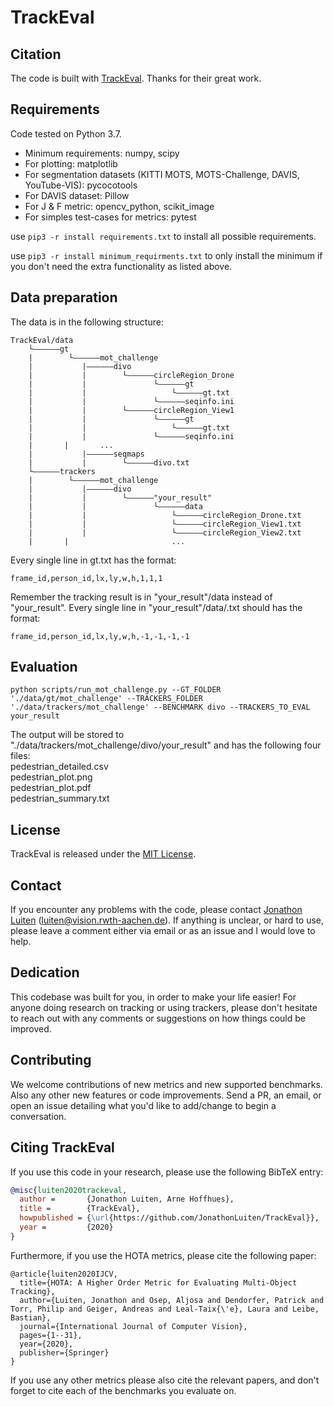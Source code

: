 
# TrackEval

## Citation
The code is built with [TrackEval](https://github.com/JonathonLuiten/TrackEval). Thanks for their great work.

## Requirements
 Code tested on Python 3.7.
 
 - Minimum requirements: numpy, scipy
 - For plotting: matplotlib
 - For segmentation datasets (KITTI MOTS, MOTS-Challenge, DAVIS, YouTube-VIS): pycocotools
 - For DAVIS dataset: Pillow
 - For J & F metric: opencv_python, scikit_image
 - For simples test-cases for metrics: pytest

use ```pip3 -r install requirements.txt``` to install all possible requirements.

use ```pip3 -r install minimum_requirments.txt``` to only install the minimum if you don't need the extra functionality as listed above.

## Data preparation
The data is in the following structure:
```
TrackEval/data
    └——————gt
    |        └——————mot_challenge
    |           |——————divo
    |           |        └——————circleRegion_Drone
    |           |        		└——————gt
    |           |        			└——————gt.txt
    |           |        		└——————seqinfo.ini
    |           |        └——————circleRegion_View1
    |           |        		└——————gt
    |           |        			└——————gt.txt
    |           |        		└——————seqinfo.ini
    |		|		...
    |           |——————seqmaps
    |           |        └——————divo.txt
    └——————trackers
    |        └——————mot_challenge
    |           |——————divo
    |           |        └——————"your_result"
    |           |        		└——————data
    |           |        			└——————circleRegion_Drone.txt
    |           |        			└——————circleRegion_View1.txt
    |           |        			└——————circleRegion_View2.txt
    |      	|					    ...
```
Every single line in gt.txt has the format:
```
frame_id,person_id,lx,ly,w,h,1,1,1
```
Remember the tracking result is in "your_result"/data instead of "your_result".
Every single line in "your_result"/data/.txt should has the format:
```
frame_id,person_id,lx,ly,w,h,-1,-1,-1,-1
```


## Evaluation				
```
python scripts/run_mot_challenge.py --GT_FOLDER './data/gt/mot_challenge' --TRACKERS_FOLDER './data/trackers/mot_challenge' --BENCHMARK divo --TRACKERS_TO_EVAL your_result
```
The output will be stored to "./data/trackers/mot_challenge/divo/your_result" and has the following four files: <br>
pedestrian_detailed.csv <br>
pedestrian_plot.png <br>
pedestrian_plot.pdf <br>
pedestrian_summary.txt <br>

## License

TrackEval is released under the [MIT License](LICENSE).

## Contact

If you encounter any problems with the code, please contact [Jonathon Luiten](https://www.vision.rwth-aachen.de/person/216/) ([luiten@vision.rwth-aachen.de](mailto:luiten@vision.rwth-aachen.de)).
If anything is unclear, or hard to use, please leave a comment either via email or as an issue and I would love to help.

## Dedication

This codebase was built for you, in order to make your life easier! For anyone doing research on tracking or using trackers, please don't hesitate to reach out with any comments or suggestions on how things could be improved.

## Contributing

We welcome contributions of new metrics and new supported benchmarks. Also any other new features or code improvements. Send a PR, an email, or open an issue detailing what you'd like to add/change to begin a conversation.

## Citing TrackEval

If you use this code in your research, please use the following BibTeX entry:

```BibTeX
@misc{luiten2020trackeval,
  author =       {Jonathon Luiten, Arne Hoffhues},
  title =        {TrackEval},
  howpublished = {\url{https://github.com/JonathonLuiten/TrackEval}},
  year =         {2020}
}
```

Furthermore, if you use the HOTA metrics, please cite the following paper:

```
@article{luiten2020IJCV,
  title={HOTA: A Higher Order Metric for Evaluating Multi-Object Tracking},
  author={Luiten, Jonathon and Osep, Aljosa and Dendorfer, Patrick and Torr, Philip and Geiger, Andreas and Leal-Taix{\'e}, Laura and Leibe, Bastian},
  journal={International Journal of Computer Vision},
  pages={1--31},
  year={2020},
  publisher={Springer}
}
```

If you use any other metrics please also cite the relevant papers, and don't forget to cite each of the benchmarks you evaluate on.
